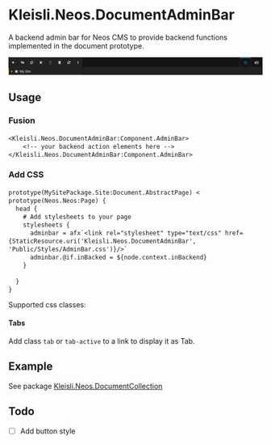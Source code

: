 # Kleisli.Neos.DocumentAdminBar
A backend admin bar for Neos CMS to provide backend functions implemented in the document prototype.

![DocumentCollection](Resources/Public/Images/AdminBar.png)

## Usage
### Fusion
```
<Kleisli.Neos.DocumentAdminBar:Component.AdminBar>
    <!-- your backend action elements here -->
</Kleisli.Neos.DocumentAdminBar:Component.AdminBar>
```

### Add CSS
```
prototype(MySitePackage.Site:Document.AbstractPage) < prototype(Neos.Neos:Page) {
  head {
    # Add stylesheets to your page
    stylesheets {
      adminbar = afx`<link rel="stylesheet" type="text/css" href={StaticResource.uri('Kleisli.Neos.DocumentAdminBar', 'Public/Styles/AdminBar.css')}/>`
      adminbar.@if.inBacked = ${node.context.inBackend}
    }
    
  }
}
```
Supported css classes:
#### Tabs
Add class `tab` or `tab-active` to a link to display it as Tab.


## Example
See package [Kleisli.Neos.DocumentCollection](https://github.com/Kleisli/Neos.DocumentCollection)

## Todo
- [ ] Add button style
